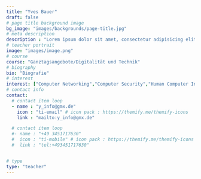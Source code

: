 ```yaml
---
title: "Yves Bauer"
draft: false
# page title background image
bg_image: "images/backgrounds/page-title.jpg"
# meta description
description : "Lorem ipsum dolor sit amet, consectetur adipisicing elit, sed do eiusmod tempor incididunt ut labore. dolore magna aliqua. Ut enim ad minim veniam, quis nostrud."
# teacher portrait
image: "images/image.png"
# course
course: "Ganztagsangebote/Digitalität und Technik"
# biography
bio: "Biografie"
# interest
interest: ["Computer Networking","Computer Security","Human Computer Interfacing"]
# contact info
contact:
  # contact item loop
  - name : "y_info@gmx.de"
    icon : "ti-email" # icon pack : https://themify.me/themify-icons
    link : "mailto:y_info@gmx.de"

  # contact item loop
  #- name : "+49 3451717630"
  #  icon : "ti-mobile" # icon pack : https://themify.me/themify-icons
  #  link : "tel:+493451717630"


# type
type: "teacher"
---
```

